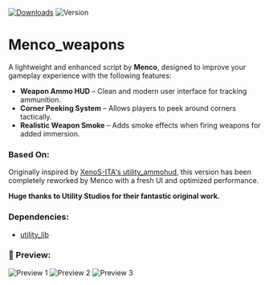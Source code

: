 [![Downloads](https://img.shields.io/github/downloads/Menco-Scripts/Menco_weapons/total)](https://img.shields.io/github/downloads/Menco-Scripts/Menco_weapons/total
)
![Version](https://img.shields.io/badge/version-1.0.0-blue)

# Menco_weapons

A lightweight and enhanced script by **Menco**, designed to improve your gameplay experience with the following features:

* **Weapon Ammo HUD** – Clean and modern user interface for tracking ammunition.
* **Corner Peeking System** – Allows players to peek around corners tactically.
* **Realistic Weapon Smoke** – Adds smoke effects when firing weapons for added immersion.


### Based On:

Originally inspired by [XenoS-ITA's utility\_ammohud](https://github.com/XenoS-ITA/utility_ammohud), this version has been completely reworked by Menco with a fresh UI and optimized performance.

**Huge thanks to Utility Studios for their fantastic original work.**


### Dependencies:

* [utility\_lib](https://github.com/utility-library/utility_lib)


### 📸 Preview:

![Preview 1](https://cdn.discordapp.com/attachments/1398825555620659311/1398825682125062324/image.png?ex=6886c56f\&is=688573ef\&hm=4e08ba3a9a072644754e0c1ad71f9c2f7403150b2adf6d01043420d73de57e73&)
![Preview 2](https://cdn.discordapp.com/attachments/1398825555620659311/1398825740920946778/image.png?ex=6886c57d\&is=688573fd\&hm=1772f1b16045fcd057fdd903a063e42fbcecb43ccf16529c75f3eb1a5a556349&)
![Preview 3](https://cdn.discordapp.com/attachments/1398825555620659311/1398826437443850382/image.png?ex=6886c623\&is=688574a3\&hm=7e64004aa3840831d54f4d7d1a34651a59641fbfcc41a87204108e6945029510&)
